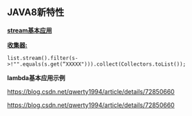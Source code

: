## JAVA8新特性

[__stream基本应用__](<http://www.runoob.com/java/java8-streams.html>)

[__收集器:__](<https://blog.csdn.net/zhang89xiao/article/details/51942614>)

```
list.stream().filter(s->!"".equals(s.get(“XXXXX"))).collect(Collectors.toList());
```

__lambda基本应用示例__

https://blog.csdn.net/qwerty1994/article/details/72850660

https://blog.csdn.net/qwerty1994/article/details/72850660

